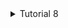 <details>
<summary>Tutorial 8</summary>

a. what is amqp? 

Jawab : AMQP adalah singkatan dari Advanced Message Queuing Protocol. Ini adalah protokol lapisan aplikasi standar terbuka untuk middleware yang memiliki orientasi pesan. Ini memungkinkan aplikasi untuk berkomunikasi satu sama lain secara asinkron yang dapat diandalkan dan aman, dengan melewati pesan melalui broker.

b. what it means? guest:guest@localhost:5672 , what is the first quest, and what is the second guest, and what is localhost:5672 is for?

Jawab : "guest" pertama menunjukkan nama pengguna yang digunakan untuk diautentikasi dengan broker pesan. "guest" kedua menunjukkan kata sandi yang digunakan untuk otentikasi. "localhost:5672" menunjukkan alamat dan port broker pesan. "localhost" merujuk pada mesin lokal, dan "5672" adalah port default untuk komunikasi AMQP. Jadi, alamat ini menunjukkan bahwa broker pesan sedang berjalan di mesin lokal dan mendengarkan koneksi pada port 5672.

<a href="https://ibb.co/GRQCSct"><img src="https://i.ibb.co/rH25r4c/Rabbit-MQ-Slow-Subscriber.png" alt="Rabbit-MQ-Slow-Subscriber" border="0"></a>

simulating slow subscriber, queuenya sekitar 20 keatas, queuenya ada 20 keatas karena dijalankan 6 kali cargo run pada publisher, oleh karena itu ada beberapa yang masih masuk queue.

</details>